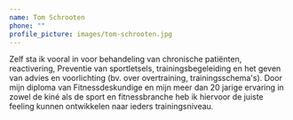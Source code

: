 ```yaml
---
name: Tom Schrooten
phone: ""
profile_picture: images/tom-schrooten.jpg
---
```

Zelf sta ik vooral in voor behandeling van chronische patiënten, reactivering, Preventie van sportletsels, trainingsbegeleiding
en het geven van advies en voorlichting (bv. over overtraining, trainingsschema's). Door mijn diploma van Fitnessdeskundige en
mijn meer dan 20 jarige ervaring in zowel de kiné als de sport en fitnessbranche heb ik hiervoor de juiste feeling kunnen
ontwikkelen naar ieders trainingsniveau.